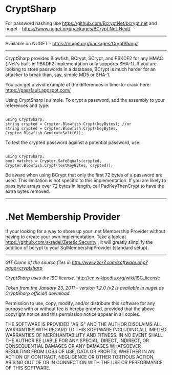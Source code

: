 CryptSharp
==========

For password hashing use https://github.com/BcryptNet/bcrypt.net 
and nuget - https://www.nuget.org/packages/BCrypt.Net-Next/

-----------------------


Available on NUGET - https://nuget.org/packages/CryptSharp/


------------------

CryptSharp provides Blowfish, BCrypt, SCrypt, and PBKDF2 for any HMAC (.Net's built-in PBKDF2 implementation only supports SHA-1). 
If you are looking to store passwords in a database, BCrypt is much harder for an attacker to break than, say, simple MD5 or SHA-1.

You can get a vivid example of the differences in time-to-crack here: https://passfault.appspot.com/

Using CryptSharp is simple. To crypt a password, add the assembly to your references and type:

<pre><code>
using CryptSharp;
string crypted = Crypter.Blowfish.Crypt(keyBytes); //or
string crypted = Crypter.Blowfish.Crypt(keyBytes, Crypter.Blowfish.GenerateSalt(6));
</code></pre>

To test the crypted password against a potential password, use:

<pre><code>
using CryptSharp;
bool matches = Crypter.SafeEquals(crypted, Crypter.Blowfish.Crypt(testKeyBytes, crypted));
</code></pre>

Be aware when using BCrypt that only the first 72 bytes of a password are used. This limitation is not specific to this implementation. If you are likely to pass byte arrays over 72 bytes in length, call PadKeyThenCrypt to have the extra bytes removed.

------------------
.Net Membership Provider
==========

If your looking for a way to shore up your .net Membership Provider without having to create your own implementation.
Take a look at https://github.com/skradel/Zetetic.Security ; it will greatly simplify the addition of
bcrypt to your SqlMembershipProvider (standard setup).

------------------

_GIT Clone of the source files in http://www.zer7.com/software.php?page=cryptsharp_

_CryptSharp uses the ISC license._
http://en.wikipedia.org/wiki/ISC_license

_Taken from the January 23, 2011 - version 1.2.0 (v2 is available in nuget as CryptSharp official) download._

Permission to use, copy, modify, and/or distribute this software for any purpose with or without fee is hereby granted, provided that the above copyright notice and this permission notice appear in all copies.

THE SOFTWARE IS PROVIDED "AS IS" AND THE AUTHOR DISCLAIMS ALL WARRANTIES WITH REGARD TO THIS SOFTWARE INCLUDING ALL IMPLIED WARRANTIES OF MERCHANTABILITY AND FITNESS. IN NO EVENT SHALL THE AUTHOR BE LIABLE FOR ANY SPECIAL, DIRECT, INDIRECT, OR CONSEQUENTIAL DAMAGES OR ANY DAMAGES WHATSOEVER RESULTING FROM LOSS OF USE, DATA OR PROFITS, WHETHER IN AN ACTION OF CONTRACT, NEGLIGENCE OR OTHER TORTIOUS ACTION, ARISING OUT OF OR IN CONNECTION WITH THE USE OR PERFORMANCE OF THIS SOFTWARE.
